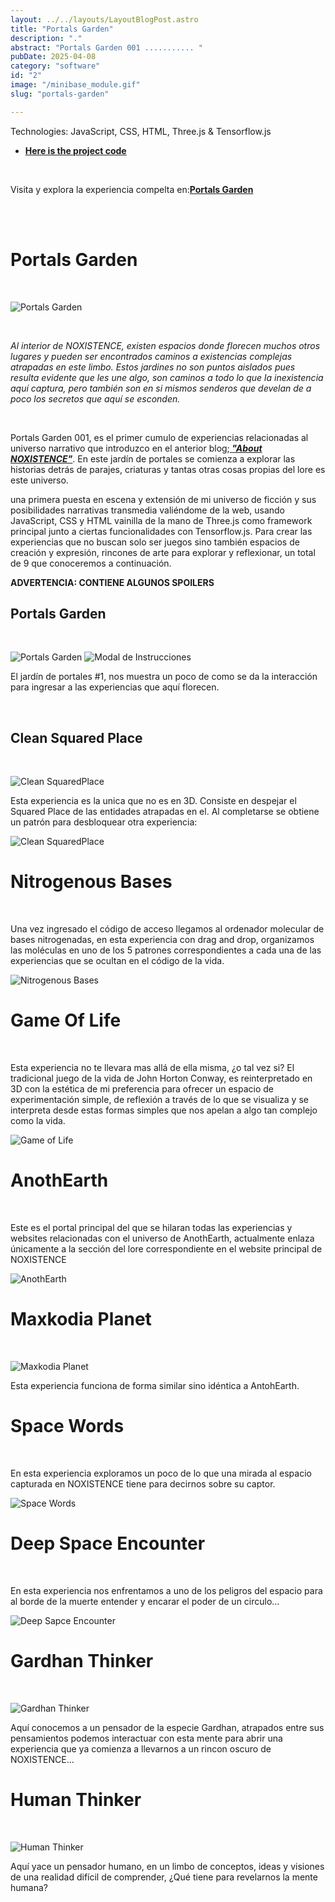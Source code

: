 ```yaml
---
layout: ../../layouts/LayoutBlogPost.astro
title: "Portals Garden"
description: "."
abstract: "Portals Garden 001 ........... "
pubDate: 2025-04-08
category: "software"
id: "2"
image: "/minibase_module.gif"
slug: "portals-garden"

---
```


Technologies: JavaScript, CSS, HTML, Three.js & Tensorflow.js
* **[ Here is the project code](https://github.com/blackars/NOXISTENCE-PortalsGarden)**
<br>

Visita y explora la experiencia compelta en:**[Portals Garden](https://portalsgarden.netlify.app)**

<br>


<br>

# **Portals Garden**
<br>

![Portals Garden](screenshots/portalsgarden/portalsgarden.png)

<br>

_Al interior de NOXISTENCE, existen espacios donde florecen muchos otros lugares y pueden ser encontrados caminos a existencias complejas atrapadas en este limbo. Estos jardines no son puntos aislados pues resulta evidente que les une algo, son caminos a todo lo que la inexistencia aquí captura, pero también son en si mismos senderos que develan de a poco los secretos que aquí se esconden._ 

<br>

Portals Garden 001, es el primer cumulo de experiencias relacionadas al universo narrativo que introduzco en el anterior blog;**[ _"About NOXISTENCE"_](https://blackars.com/blog/post2)**. En este jardín de portales se comienza a explorar las historias detrás de parajes, criaturas y tantas otras cosas propias del lore es este universo. 

una primera puesta en escena y extensión de mi universo de ficción y sus  posibilidades narrativas transmedia valiéndome de la web, usando JavaScript, CSS y HTML vainilla de la mano de Three.js como framework principal junto a ciertas funcionalidades con Tensorflow.js. Para crear las experiencias que no buscan solo ser juegos sino también espacios de creación y expresión, rincones de arte para explorar y reflexionar, un total de 9 que conoceremos a continuación.
<br>

**ADVERTENCIA: CONTIENE ALGUNOS SPOILERS** 
<br>

## **Portals Garden**
<br>

![Portals Garden](screenshots/portalsgarden/portalsgarden.webp)
![Modal de Instrucciones](screenshots/portalsgarden/instructions.png)

El jardín de portales #1, nos muestra un poco de como se da la interacción para ingresar a las experiencias que aquí florecen.

<br>

## **Clean Squared Place**
<br>

![Clean SquaredPlace](screenshots/portalsgarden/cleansquaredplace.webp)
<br>

Esta experiencia es la unica que no es en 3D. Consiste en despejar el Squared Place de las entidades atrapadas en el. Al completarse se obtiene un patrón para desbloquear otra experiencia: 

![Clean SquaredPlace](screenshots/portalsgarden/cleansquaredplace2.png)
<br>

# **Nitrogenous Bases**
<br>

Una vez ingresado el código de acceso llegamos al ordenador molecular de bases nitrogenadas, en esta experiencia con drag and drop, organizamos las moléculas en uno de los 5 patrones correspondientes a cada una de las experiencias que se ocultan en el código de la vida.
<br>

![Nitrogenous Bases](screenshots/portalsgarden/nbases.webp)
<br>

# **Game Of Life**
<br>

Esta experiencia no te llevara mas allá de ella misma, ¿o tal vez si? El tradicional juego de la vida de John Horton Conway, es reinterpretado en 3D con la estética de mi preferencia para ofrecer un espacio de experimentación simple, de reflexión a través de lo que se visualiza y se interpreta desde estas formas simples que nos apelan a algo tan complejo como la vida. 
<br>

![Game of Life](screenshots/portalsgarden/gameoflife.webp)
<br>

# **AnothEarth**
<br>

Este es el portal principal del que se hilaran todas las experiencias y websites relacionadas con el universo de AnothEarth, actualmente enlaza únicamente a la sección del lore correspondiente en el website principal de NOXISTENCE
<br>

![AnothEarth](screenshots/portalsgarden/anothearth.webp)
<br>

# **Maxkodia Planet**
<br>

![Maxkodia Planet](screenshots/portalsgarden/maxkodia.webp)
<br>

Esta experiencia funciona de forma similar sino idéntica a AntohEarth. 
<br>

# **Space Words**
<br>

En esta experiencia exploramos un poco de lo que una mirada al espacio capturada en NOXISTENCE tiene para decirnos sobre su captor. 
<br>

![Space Words](screenshots/portalsgarden/spacewords.webp)
<br>

# **Deep Space Encounter**
<br>

En esta experiencia nos enfrentamos a uno de los peligros del espacio para al borde de la muerte entender y encarar el poder de un circulo… 
<br>

![Deep Sapce Encounter](screenshots/portalsgarden/deepspaceencounter.webp)
<br>

# **Gardhan Thinker**
<br>

![Gardhan Thinker](screenshots/portalsgarden/gardhanthinker.webp)
<br>

Aquí conocemos a un pensador de la especie Gardhan, atrapados entre sus pensamientos podemos interactuar con esta mente para abrir una experiencia que ya comienza a llevarnos a un rincon oscuro de NOXISTENCE…
<br>

# **Human Thinker**
<br>

![Human Thinker](screenshots/portalsgarden/humanthinker.webp)
<br>

Aquí yace un pensador humano, en un limbo de conceptos, ideas y visiones de una realidad difícil de comprender, ¿Qué tiene para revelarnos la mente humana?
<br>